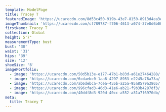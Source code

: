 ```yaml
---
template: ModelPage
title: Tracey T
featuredImage: 'https://ucarecdn.com/8d53c450-919b-43e7-8150-8913d4ea3e88/'
imageThumbnail: 'https://ucarecdn.com/cf789787-f706-4613-a074-37e8d6b00787/'
firstName: Tracey T
collection: Global
height: 5'7"
measurementType: bust
bust: '38'
waist: '31'
hips: '39'
size: '12'
shoeSize: '8'
imagePortfolio:
  - image: 'https://ucarecdn.com/50d5b13e-e177-47b1-b83d-a61e27464288/'
  - image: 'https://ucarecdn.com/6cdaebc0-1aa8-4297-8953-e2245a78a73a/'
  - image: 'https://ucarecdn.com/ab6debca-7cea-455b-a25a-95a8579a3865/'
  - image: 'https://ucarecdn.com/996cfad3-46d3-41e6-ab21-f9b3b4287df3/'
  - image: 'https://ucarecdn.com/40ddf8d3-920d-40cc-a552-a31a7f6970db/'
meta:
  title: Tracey T
---
```


